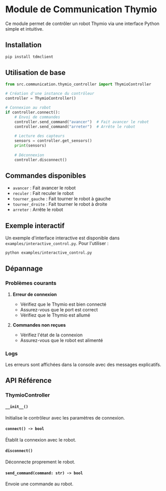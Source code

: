 # Module de Communication Thymio

Ce module permet de contrôler un robot Thymio via une interface Python simple et intuitive.

## Installation

```bash
pip install tdmclient
```

## Utilisation de base

```python
from src.communication.thymio_controller import ThymioController

# Création d'une instance du contrôleur
controller = ThymioController()

# Connexion au robot
if controller.connect():
    # Envoi de commandes
    controller.send_command("avancer")  # Fait avancer le robot
    controller.send_command("arreter")  # Arrête le robot
    
    # Lecture des capteurs
    sensors = controller.get_sensors()
    print(sensors)
    
    # Déconnexion
    controller.disconnect()
```

## Commandes disponibles

- `avancer` : Fait avancer le robot
- `reculer` : Fait reculer le robot
- `tourner_gauche` : Fait tourner le robot à gauche
- `tourner_droite` : Fait tourner le robot à droite
- `arreter` : Arrête le robot

<!-- ## Capteurs

Le module permet d'accéder aux capteurs suivants :
- Capteurs de proximité horizontaux
- Capteurs de sol -->

## Exemple interactif

Un exemple d'interface interactive est disponible dans `examples/interactive_control.py`. Pour l'utiliser :

```bash
python examples/interactive_control.py
```

## Dépannage

### Problèmes courants

1. **Erreur de connexion**
   - Vérifiez que le Thymio est bien connecté
   - Assurez-vous que le port est correct
   - Vérifiez que le Thymio est allumé

2. **Commandes non reçues**
   - Vérifiez l'état de la connexion
   - Assurez-vous que le robot est alimenté

### Logs

Les erreurs sont affichées dans la console avec des messages explicatifs.

## API Référence

### ThymioController

#### `__init__()`
Initialise le contrôleur avec les paramètres de connexion.

#### `connect() -> bool`
Établit la connexion avec le robot.

#### `disconnect()`
Déconnecte proprement le robot.

#### `send_command(command: str) -> bool`
Envoie une commande au robot.
